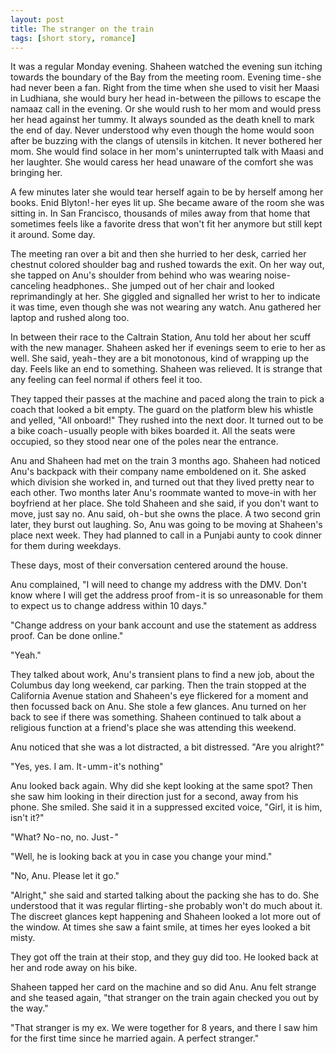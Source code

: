 ```yaml
---
layout: post
title: The stranger on the train
tags: [short story, romance]
---
```


It was a regular Monday evening. Shaheen watched the evening sun itching towards the boundary of the Bay from the meeting room. Evening time - she had never been a fan. Right from the time when she used to visit her Maasi in Ludhiana, she would bury her head in-between the pillows to escape the namaaz call in the evening. Or she would rush to her mom and would press her head against her tummy. It always sounded as the death knell to mark the end of day. Never understood why even though the home would soon after be buzzing with the clangs of utensils in kitchen. It never bothered her mom. She would find solace in her mom's uninterrupted talk with Maasi and her laughter. She would caress her head unaware of the comfort she was bringing her.

A few minutes later she would tear herself again to be by herself among her books. Enid Blyton! - her eyes lit up. She became aware of the room she was sitting in. In San Francisco, thousands of miles away from that home that sometimes feels like a favorite dress that won't fit her anymore but still kept it around. Some day.

The meeting ran over a bit and then she hurried to her desk, carried her chestnut colored shoulder bag and rushed towards the exit. On her way out, she tapped on Anu's shoulder from behind who was wearing noise-canceling headphones.. She jumped out of her chair and looked reprimandingly at her. She giggled and signalled her wrist to her to indicate it was time, even though she was not wearing any watch. Anu gathered her laptop and rushed along too.

In between their race to the Caltrain Station, Anu told her about her scuff with the new manager. Shaheen asked her if evenings seem to erie to her as well. She said, yeah - they are a bit monotonous, kind of wrapping up the day. Feels like an end to something. Shaheen was relieved. It is strange that any feeling can feel normal if others feel it too.

They tapped their passes at the machine and paced along the train to pick a coach that looked a bit empty. The guard on the platform blew his whistle and yelled, "All onboard!" They rushed into the next door. It turned out to be a bike coach - usually people with bikes boarded it. All the seats were occupied, so they stood near one of the poles near the entrance.

Anu and Shaheen had met on the train 3 months ago. Shaheen had noticed Anu's backpack with their company name emboldened on it. She asked which division she worked in, and turned out that they lived pretty near to each other. Two months later Anu's roommate wanted to move-in with her boyfriend at her place. She told Shaheen and she said, if you don't want to move, just say no. Anu said, oh - but she owns the place. A two second grin later, they burst out laughing. So, Anu was going to be moving at Shaheen's place next week. They had planned to call in a Punjabi aunty to cook dinner for them during weekdays.

These days, most of their conversation centered around the house.

Anu complained, "I will need to change my address with the DMV. Don't know where I will get the address proof from - it is so unreasonable for them to expect us to change address within 10 days."

"Change address on your bank account and use the statement as address proof. Can be done online."

"Yeah."

They talked about work, Anu's transient plans to find a new job, about the Columbus day long weekend, car parking. Then the train stopped at the California Avenue station and Shaheen's eye flickered for a moment and then focussed back on Anu. She stole a few glances. Anu turned on her back to see if there was something. Shaheen continued to talk about a religious function at a friend's place she was attending this weekend.

Anu noticed that she was a lot distracted, a bit distressed. "Are you alright?"

"Yes, yes. I am. It - umm - it's nothing"

Anu looked back again. Why did she kept looking at the same spot? Then she saw him looking in their direction just for a second, away from his phone. She smiled. She said it in a suppressed excited voice, "Girl, it is him, isn't it?"

"What? No - no, no. Just - "

"Well, he is looking back at you in case you change your mind."

"No, Anu. Please let it go."

"Alright," she said and started talking about the packing she has to do. She understood that it was regular flirting - she probably won't do much about it. The discreet glances kept happening and Shaheen looked a lot more out of the window. At times she saw a faint smile, at times her eyes looked a bit misty.

They got off the train at their stop, and they guy did too. He looked back at her and rode away on his bike.

Shaheen tapped her card on the machine and so did Anu. Anu felt strange and she teased again, "that stranger on the train again checked you out by the way."

"That stranger is my ex. We were together for 8 years, and there I saw him for the first time since he married again. A perfect stranger."
